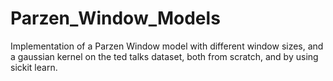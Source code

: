 # Parzen_Window_Models
Implementation of a Parzen Window model with different window sizes, and a gaussian kernel on the ted talks dataset, both from scratch, and by using sickit learn.
